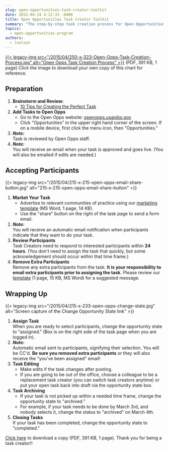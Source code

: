 ```yaml
---
slug: open-opportunities-task-creator-toolkit
date: 2015-04-24 4:12:33 -0400
title: Open Opportunities Task Creator Toolkit
summary: "The step-by-step task creation process for Open Opportunities."
topics:
  - open-opportunities-program
authors:
  - lnelson
---
```


[{{< legacy-img src="/2015/04/250-x-323-Open-Opps-Task-Creation-Process.jpg" alt="Open Opps Task Creation Process" >}}](https://s3.amazonaws.com/digitalgov/_legacy-img/2015/12/Open-Opportunities-Task-Creator-Process1.pdf) (PDF, 391 KB, 1 page) Click the image to download your own copy of this chart for reference.

## Preparation

1. **Brainstorm and Review:**
   - [10 Tips for Creating the Perfect Task](https://www.digitalgov.gov/resources/open-opportunities-task-creator-toolkit/10-tips-for-creating-the-perfect-open-opportunity-task/)
2. **Add Tasks to Open Opps**
   - Go to the Open Opps website: [openopps.usajobs.gov](https://openopps.usajobs.gov "Open Opps website")
   - Click "Opportunities" in the upper right hand corner of the screen. If on a mobile device, first click the menu icon, then "Opportunities."
3. **_Note:_** <br />
   Task is reviewed by Open Opps staff.
4. **_Note:_** <br />
   You will receive an email when your task is approved and goes live. (You will also be emailed if edits are needed.)

## Accepting Participants

{{< legacy-img src="/2015/04/215-x-215-open-opps-email-share-button.jpg" alt="215-x-215-open-opps-email-share-button" >}}

1. **Market Your Task**
   - Advertise to relevant communities of practice using our [marketing template](https://s3.amazonaws.com/digitalgov/_legacy-img/2015/04/Open-Opps-Marketing-Email-Template-for-CoPs.docx) (MS Word, 1 page, 14 KB).
   - Use the "share" button on the right of the task page to send a form email.
2. **_Note:_** <br />
   You will receive an automatic email notification when participants indicate that they want to do your task.
3. **Review Participants** <br />
   Task Creators need to respond to interested participants within **24 hours**. (You don't need to assign the task that quickly, but some acknowledgement should occur within that time frame.)
4. **Remove Extra Participants** <br />
   Remove any extra participants from the task. **It is your responsibility to email extra participants prior to assigning the task.** Please review our [template](https://s3.amazonaws.com/digitalgov/_legacy-img/2015/04/Open-Opps-Opportunity-Assigned-to-Someone-Else-Email-Template.docx) (1 page, 15 KB, MS Word) for a suggested message.

## Wrapping Up

{{< legacy-img src="/2015/04/215-x-233-open-opps-change-state.jpg" alt="Screen capture of the Change Opportunity State link" >}}

1. **Assign Task** <br />
   When you are ready to select participants, change the opportunity state to "assigned." (Box is on the right side of the task page when you are logged in).
2. **_Note:_** <br />
   Automatic email sent to participants, signifying their selection. You will be CC'd. **Be sure you removed extra participants** or they will also receive the "you've been assigned" email!
3. **Task Editing**
   - Make edits if the task changes after posting.
   - If you are going to be out of the office, choose a colleague to be a replacement task creator (you can switch task creators anytime) or put your open task back into draft via the opportunity state box.
4. **Task Archiving**
   - If your task is not picked up within a needed time frame, change the opportunity state to "archived."
   - For example, if your task needs to be done by March 3rd, and nobody selects it, change the status to "archived" on March 4th.
5. **Closing Tasks** <br />
   If your task has been completed, change the opportunity state to "completed."

[Click here](https://s3.amazonaws.com/digitalgov/_legacy-img/2015/12/Open-Opportunities-Task-Creator-Process1.pdf "View the Open Opportunities Task Creator Process") to download a copy (PDF, 391 KB, 1 page). Thank you for being a task creator!!
